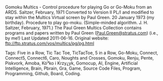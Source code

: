 Gomoku Multics - Control procedure for playing Go or Go-Moku from an ARDS. Saltzer, February, 1971 Converted to Version II PL/I and modified to stay within the Multics Virtual screen by Paul Green. 20 January 1973 (my birthday). Procedure to play go-moku. (Simple-minded algorithm.  J. H. Saltzer, February, 1971.) The Paul Green Multics Collection contains programs and papers written by Paul Green (Paul.Green@stratus.com) (i.e., by me!)  Last Updated 2011-06-16. Original website: ftp://ftp.stratus.com/vos/multics/pg/pg.html

Tags: Five in a Row, Tic Tac Toe, TicTacToe, 5 in a Row, Go-Moku, Connect, Connect5, Connect6, Caro, Noughts and Crosses, Gomoku, Renju, Pente, Piskvork, Amoba, Kó³ko i Krzy¿yk, Gomocup, AI, Engine, Artificial Intelligence, Brain, Pbrain, Gra, Game, Source Code Files, Program, Programming, Github, Board, Coding.

